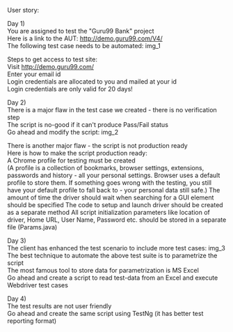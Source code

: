 User story:

Day 1)  
You are assigned to test the "Guru99 Bank" project  
Here is a link to the AUT: http://demo.guru99.com/V4/  
The following test case needs to be automated: img_1

Steps to get access to test site:  
	Visit http://demo.guru99.com/  
	Enter your email id  
	Login credentials are allocated to you and mailed at your id  
	Login credentials are only valid for 20 days!

Day 2)  
There is a major flaw in the test case we created - there is no verification step  
The script is no-good if it can't produce Pass/Fail status  
Go ahead and modify the script: img_2  

There is another major flaw - the script is not production ready  
Here is how to make the script production ready:  
	A Chrome profile for testing must be created  
	(A profile is a collection of bookmarks, browser settings, extensions, passwords and history
	- all your personal settings. Browser uses a default profile to store them.
	If something goes wrong with the testing, you still have your default profile to fall back to
	- your personal data still safe.)
The amount of time the driver should wait when searching for a GUI element should be specified
The code to setup and launch driver should be created as a separate method
All script initialization parameters like location of driver, Home URL, User Name, Password etc. should be stored in a separate file (Params.java)

Day 3)  
The client has enhanced the test scenario to include more test cases: img_3  
The best technique to automate the above test suite is to parametrize the script  
The most famous tool to store data for parametrization is MS Excel  
Go ahead and create a script to read test-data from an Excel and execute Webdriver test cases

Day 4)  
The test results are not user friendly  
Go ahead and create the same script using TestNg (it has better test reporting format)
